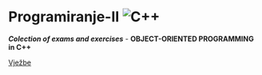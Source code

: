 # Programiranje-II 		![C++](https://img.shields.io/badge/c++-%2300599C.svg?style=for-the-badge&logo=c%2B%2B&logoColor=white)


***Colection of exams and exercises*** - **OBJECT-ORIENTED PROGRAMMING in C++**


[Vježbe](https://github.com/Ensar01/Programiranje-II/tree/main/Vje%C5%BEbe)

